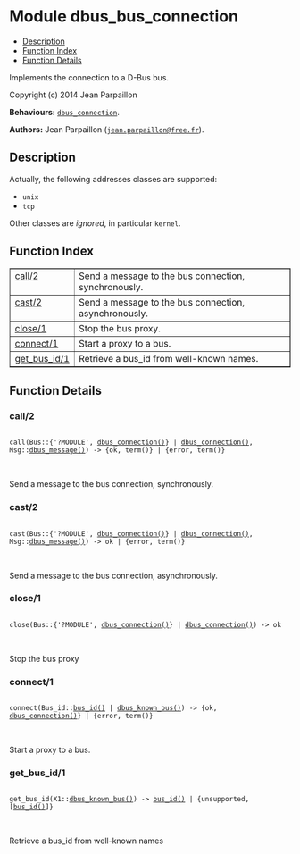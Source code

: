 

# Module dbus_bus_connection #
* [Description](#description)
* [Function Index](#index)
* [Function Details](#functions)

Implements the connection to a D-Bus bus.

Copyright (c) 2014 Jean Parpaillon

__Behaviours:__ [`dbus_connection`](dbus_connection.md).

__Authors:__ Jean Parpaillon ([`jean.parpaillon@free.fr`](mailto:jean.parpaillon@free.fr)).

<a name="description"></a>

## Description ##

Actually, the following addresses classes are supported:
* `unix`
* `tcp`

Other classes are _ignored_, in particular `kernel`.
<a name="index"></a>

## Function Index ##


<table width="100%" border="1" cellspacing="0" cellpadding="2" summary="function index"><tr><td valign="top"><a href="#call-2">call/2</a></td><td>Send a message to the bus connection, synchronously.</td></tr><tr><td valign="top"><a href="#cast-2">cast/2</a></td><td>Send a message to the bus connection, asynchronously.</td></tr><tr><td valign="top"><a href="#close-1">close/1</a></td><td>Stop the bus proxy.</td></tr><tr><td valign="top"><a href="#connect-1">connect/1</a></td><td>Start a proxy to a bus.</td></tr><tr><td valign="top"><a href="#get_bus_id-1">get_bus_id/1</a></td><td>Retrieve a bus_id from well-known names.</td></tr></table>


<a name="functions"></a>

## Function Details ##

<a name="call-2"></a>

### call/2 ###

<pre><code>
call(Bus::{'?MODULE', <a href="#type-dbus_connection">dbus_connection()</a>} | <a href="#type-dbus_connection">dbus_connection()</a>, Msg::<a href="#type-dbus_message">dbus_message()</a>) -&gt; {ok, term()} | {error, term()}
</code></pre>
<br />

Send a message to the bus connection, synchronously.

<a name="cast-2"></a>

### cast/2 ###

<pre><code>
cast(Bus::{'?MODULE', <a href="#type-dbus_connection">dbus_connection()</a>} | <a href="#type-dbus_connection">dbus_connection()</a>, Msg::<a href="#type-dbus_message">dbus_message()</a>) -&gt; ok | {error, term()}
</code></pre>
<br />

Send a message to the bus connection, asynchronously.

<a name="close-1"></a>

### close/1 ###

<pre><code>
close(Bus::{'?MODULE', <a href="#type-dbus_connection">dbus_connection()</a>} | <a href="#type-dbus_connection">dbus_connection()</a>) -&gt; ok
</code></pre>
<br />

Stop the bus proxy

<a name="connect-1"></a>

### connect/1 ###

<pre><code>
connect(Bus_id::<a href="#type-bus_id">bus_id()</a> | <a href="#type-dbus_known_bus">dbus_known_bus()</a>) -&gt; {ok, <a href="#type-dbus_connection">dbus_connection()</a>} | {error, term()}
</code></pre>
<br />

Start a proxy to a bus.

<a name="get_bus_id-1"></a>

### get_bus_id/1 ###

<pre><code>
get_bus_id(X1::<a href="#type-dbus_known_bus">dbus_known_bus()</a>) -&gt; <a href="#type-bus_id">bus_id()</a> | {unsupported, [<a href="#type-bus_id">bus_id()</a>]}
</code></pre>
<br />

Retrieve a bus_id from well-known names

